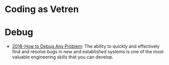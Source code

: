 

# Coding as Vetren

# Debug

- [2018-How to Debug Any Problem](https://hackernoon.com/how-to-debug-any-problem-ac6f8a867fae): The ability to quickly and effectively find and resolve bugs in new and established systems is one of the most valuable engineering skills that you can develop.
